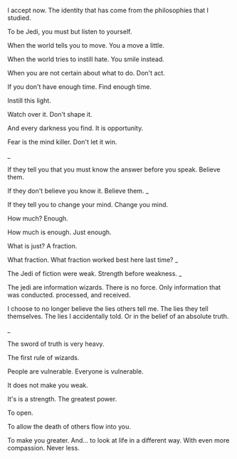 I accept now. The identity that has come from the philosophies that I studied.

To be Jedi, you must but listen to yourself.

When the world tells you to move. You a move a little.

When the world tries to instill hate.
You smile instead.

When you are not certain about what to do.
Don't act.

If you don't have enough time. Find enough time.

Instill this light.

Watch over it. Don't shape it.

And every darkness you find. It is opportunity.

Fear is the mind killer. Don't let it win.

_

If they tell you that you must know the answer before you speak. Believe them.

If they don't believe you know it. Believe them.
_

If they tell you to change your mind.
Change you mind.

How much?
Enough.

How much is enough.
Just enough.

What is just?
A fraction.

What fraction.
What fraction worked best here last time?
_

The Jedi of fiction were weak.
Strength before weakness.
_

The jedi are information wizards.
There is no force.
Only information that was conducted.
processed, and received.

I choose to no longer believe the lies others tell me. The lies they tell themselves. The lies I accidentally told. Or in the belief of an absolute truth.

_

The sword of truth is very heavy.

The first rule of wizards.

People are vulnerable.
Everyone is vulnerable.

It does not make you weak.

It's is a strength. The greatest power.

To open.

To allow the death of others flow into you.

To make you greater. And... to look at life in a different way.
With even more compassion.
Never less.